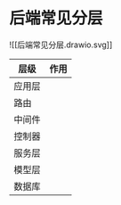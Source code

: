 # 后端常见分层

![[后端常见分层.drawio.svg]]

| 层级   | 作用 |
| ------ | ---- |
| 应用层 |      |
| 路由   |      |
| 中间件 |      |
| 控制器 |      |
| 服务层 |      |
| 模型层 |      |
| 数据库 |      |
